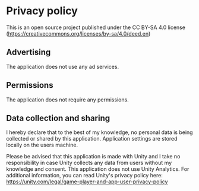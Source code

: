 # Privacy policy

This is an open source project published under the CC BY-SA 4.0 license (https://creativecommons.org/licenses/by-sa/4.0/deed.en)

## Advertising
The application does not use any ad services.

## Permissions
The application does not require any permissions.

## Data collection and sharing
I hereby declare that to the best of my knowledge, no personal data is being collected or shared by this application. Application settings are stored locally on the users machine.

Please be advised that this application is made with Unity and I take no responsibility in case Unity collects any data from users without my knowledge and consent. This application does not use Unity Analytics. For additional information, you can read Unity's privacy policy here: https://unity.com/legal/game-player-and-app-user-privacy-policy

